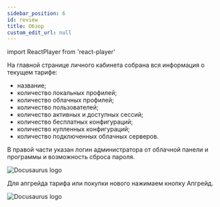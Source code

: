 ```yaml
---
sidebar_position: 6
id: review
title: Обзор
custom_edit_url: null
---
```

import ReactPlayer from 'react-player'

На главной странице личного кабинета собрана вся информация о текущем тарифе:
* название;
* количество локальных профилей;
* количество облачных профилей;
* количество пользователей;
* количество активных и доступных сессий;
* количество бесплатных конфигураций;
* количество купленных конфигураций;
* количество подключенных облачных серверов.

В правой части указан логин администратора от облачной панели и программы и возможность сброса пароля.

![Docusaurus logo](/img/1-app/2-overview/eng/overveiw-1.png)

Для апгрейда тарифа или покупки нового нажимаем кнопку Апгрейд.

![Docusaurus logo](/img/1-app/2-overview/eng/overveiw-2.png)